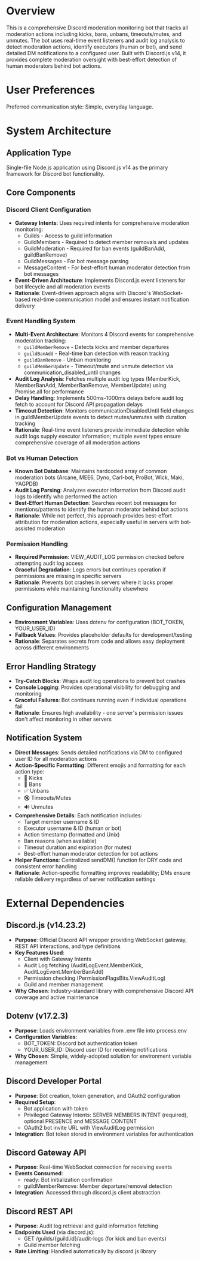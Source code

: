# Overview

This is a comprehensive Discord moderation monitoring bot that tracks all moderation actions including kicks, bans, unbans, timeouts/mutes, and unmutes. The bot uses real-time event listeners and audit log analysis to detect moderation actions, identify executors (human or bot), and send detailed DM notifications to a configured user. Built with Discord.js v14, it provides complete moderation oversight with best-effort detection of human moderators behind bot actions.

# User Preferences

Preferred communication style: Simple, everyday language.

# System Architecture

## Application Type
Single-file Node.js application using Discord.js v14 as the primary framework for Discord bot functionality.

## Core Components

### Discord Client Configuration
- **Gateway Intents**: Uses required intents for comprehensive moderation monitoring:
  - Guilds - Access to guild information
  - GuildMembers - Required to detect member removals and updates
  - GuildModeration - Required for ban events (guildBanAdd, guildBanRemove)
  - GuildMessages - For bot message parsing
  - MessageContent - For best-effort human moderator detection from bot messages
- **Event-Driven Architecture**: Implements Discord.js event listeners for bot lifecycle and all moderation events
- **Rationale**: Event-driven approach aligns with Discord's WebSocket-based real-time communication model and ensures instant notification delivery

### Event Handling System
- **Multi-Event Architecture**: Monitors 4 Discord events for comprehensive moderation tracking:
  - `guildMemberRemove` - Detects kicks and member departures
  - `guildBanAdd` - Real-time ban detection with reason tracking
  - `guildBanRemove` - Unban monitoring
  - `guildMemberUpdate` - Timeout/mute and unmute detection via communication_disabled_until changes
- **Audit Log Analysis**: Fetches multiple audit log types (MemberKick, MemberBanAdd, MemberBanRemove, MemberUpdate) using Promise.all for performance
- **Delay Handling**: Implements 500ms-1000ms delays before audit log fetch to account for Discord API propagation delays
- **Timeout Detection**: Monitors communicationDisabledUntil field changes in guildMemberUpdate events to detect mutes/unmutes with duration tracking
- **Rationale**: Real-time event listeners provide immediate detection while audit logs supply executor information; multiple event types ensure comprehensive coverage of all moderation actions

### Bot vs Human Detection
- **Known Bot Database**: Maintains hardcoded array of common moderation bots (Arcane, MEE6, Dyno, Carl-bot, ProBot, Wick, Maki, YAGPDB)
- **Audit Log Parsing**: Analyzes executor information from Discord audit logs to identify who performed the action
- **Best-Effort Human Detection**: Searches recent bot messages for mentions/patterns to identify the human moderator behind bot actions
- **Rationale**: While not perfect, this approach provides best-effort attribution for moderation actions, especially useful in servers with bot-assisted moderation

### Permission Handling
- **Required Permission**: VIEW_AUDIT_LOG permission checked before attempting audit log access
- **Graceful Degradation**: Logs errors but continues operation if permissions are missing in specific servers
- **Rationale**: Prevents bot crashes in servers where it lacks proper permissions while maintaining functionality elsewhere

## Configuration Management
- **Environment Variables**: Uses dotenv for configuration (BOT_TOKEN, YOUR_USER_ID)
- **Fallback Values**: Provides placeholder defaults for development/testing
- **Rationale**: Separates secrets from code and allows easy deployment across different environments

## Error Handling Strategy
- **Try-Catch Blocks**: Wraps audit log operations to prevent bot crashes
- **Console Logging**: Provides operational visibility for debugging and monitoring
- **Graceful Failures**: Bot continues running even if individual operations fail
- **Rationale**: Ensures high availability - one server's permission issues don't affect monitoring in other servers

## Notification System
- **Direct Messages**: Sends detailed notifications via DM to configured user ID for all moderation actions
- **Action-Specific Formatting**: Different emojis and formatting for each action type:
  - 🚨 Kicks
  - 🔨 Bans
  - ✅ Unbans
  - 🔇 Timeouts/Mutes
  - 🔊 Unmutes
- **Comprehensive Details**: Each notification includes:
  - Target member username & ID
  - Executor username & ID (human or bot)
  - Action timestamp (formatted and Unix)
  - Ban reasons (when available)
  - Timeout duration and expiration (for mutes)
  - Best-effort human moderator detection for bot actions
- **Helper Functions**: Centralized sendDM() function for DRY code and consistent error handling
- **Rationale**: Action-specific formatting improves readability; DMs ensure reliable delivery regardless of server notification settings

# External Dependencies

## Discord.js (v14.23.2)
- **Purpose**: Official Discord API wrapper providing WebSocket gateway, REST API interactions, and type definitions
- **Key Features Used**: 
  - Client with Gateway Intents
  - Audit Log fetching (AuditLogEvent.MemberKick, AuditLogEvent.MemberBanAdd)
  - Permission checking (PermissionFlagsBits.ViewAuditLog)
  - Guild and member management
- **Why Chosen**: Industry-standard library with comprehensive Discord API coverage and active maintenance

## Dotenv (v17.2.3)
- **Purpose**: Loads environment variables from .env file into process.env
- **Configuration Variables**:
  - BOT_TOKEN: Discord bot authentication token
  - YOUR_USER_ID: Discord user ID for receiving notifications
- **Why Chosen**: Simple, widely-adopted solution for environment variable management

## Discord Developer Portal
- **Purpose**: Bot creation, token generation, and OAuth2 configuration
- **Required Setup**:
  - Bot application with token
  - Privileged Gateway Intents: SERVER MEMBERS INTENT (required), optional PRESENCE and MESSAGE CONTENT
  - OAuth2 bot invite URL with ViewAuditLog permission
- **Integration**: Bot token stored in environment variables for authentication

## Discord Gateway API
- **Purpose**: Real-time WebSocket connection for receiving events
- **Events Consumed**:
  - ready: Bot initialization confirmation
  - guildMemberRemove: Member departure/removal detection
- **Integration**: Accessed through discord.js client abstraction

## Discord REST API
- **Purpose**: Audit log retrieval and guild information fetching
- **Endpoints Used** (via discord.js):
  - GET /guilds/{guild.id}/audit-logs (for kick and ban events)
  - Guild member fetching
- **Rate Limiting**: Handled automatically by discord.js library